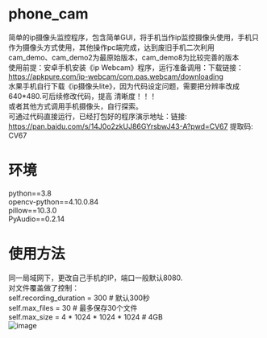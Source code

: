 # phone_cam
简单的ip摄像头监控程序，包含简单GUI，将手机当作ip监控摄像头使用，手机只作为摄像头方式使用，其他操作pc端完成，达到废旧手机二次利用  
cam_demo、cam_demo2为最原始版本，cam_demo8为比较完善的版本  
使用前提：安卓手机安装《ip Webcam》程序，运行准备调用：下载链接：https://apkpure.com/ip-webcam/com.pas.webcam/downloading  
水果手机自行下载《ip摄像头lite》，因为代码设定问题，需要把分辨率改成640*480.可后续修改代码，提高 清晰度！！！  
或者其他方式调用手机摄像头，自行探索。  
可通过代码直接运行，已经打包好的程序演示地址：链接: https://pan.baidu.com/s/14J0o2zkUJ86GYrsbwJ43-A?pwd=CV67 提取码: CV67   
# 环境  
python==3.8  
opencv-python==4.10.0.84  
pillow==10.3.0  
PyAudio==0.2.14  
# 使用方法
同一局域网下，更改自己手机的IP，端口一般默认8080.  
对文件覆盖做了控制：  
self.recording_duration = 300  # 默认300秒  
self.max_files = 30  # 最多保存30个文件  
self.max_size = 4 * 1024 * 1024 * 1024  # 4GB  
![image](https://github.com/user-attachments/assets/3ebd43f6-e846-47da-bfc9-4f038ff6c621)
